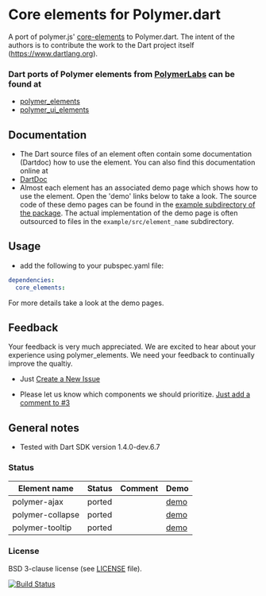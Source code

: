 # Core elements for Polymer.dart

A port of polymer.js' [core-elements](http://polymer.github.io/core-docs/) to Polymer.dart. 
The intent of the authors is to contribute the work to the Dart project itself (https://www.dartlang.org).

### Dart ports of Polymer elements from [PolymerLabs](http://www.polymer-project.org/docs/elements/polymer-elements.html) can be found at 
* [polymer_elements](https://github.com/ErikGrimes/polymer_elements)
* [polymer_ui_elements](https://github.com/ErikGrimes/polymer_ui_elements)


## Documentation
* The Dart source files of an element often contain some documentation (Dartdoc) how to use the element. You can also find this documentation online at  
* [DartDoc](http://bwu-dart.github.io/core_elements/dartdoc)
* Almost each element has an associated demo page which shows how to use the element. 
Open the 'demo' links below to take a look.
The source code of these demo pages can be found in the [example subdirectory of the package](https://github.com/bwu-dart/core_elements/tree/master/example). 
The actual implementation of the demo page is often outsourced to files in the `example/src/element_name` subdirectory.


## Usage
* add the following to your pubspec.yaml file: 

```yaml
dependencies:
  core_elements:
```
For more details take a look at the demo pages. 

## Feedback

Your feedback is very much appreciated. We are excited to hear about your experience using polymer_elements.
We need your feedback to continually improve the qualtiy.

- Just [Create a New Issue](https://github.com/bwu-dart/core_elements/issues/new)

- Please let us know which components we should prioritize. [Just add a comment to #3](issues/3)


## General notes

* Tested with Dart SDK version 1.4.0-dev.6.7

### Status

Element name                    |   Status         | Comment      | Demo
------------------------------- | ---------------- | ------------ | ----
polymer-ajax                    | ported           |              | [demo](http://bwu-dart.github.io/core_elements/example/core_ajax.html)
polymer-collapse                | ported           |              | [demo](http://bwu-dart.github.io/core_elements/example/core_collapse.html)
polymer-tooltip                 | ported           |              | [demo](http://bwu-dart.github.io/core_elements/example/core_tooltip.html)


### License
BSD 3-clause license (see [LICENSE](https://github.com/bwu-dart/core_elements/blob/master/LICENSE) file).

[![Build Status](https://drone.io/github.com/bwu-dart/core_elements/status.png)](https://drone.io/github.com/bwu-dart/core_elements/latest)
